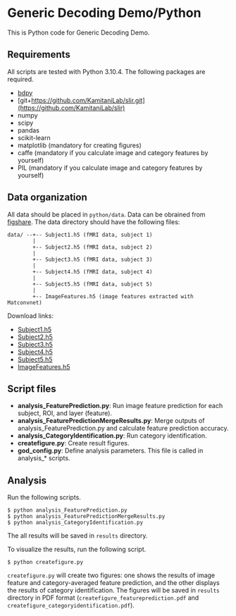 # Generic Decoding Demo/Python

This is Python code for Generic Decoding Demo.

## Requirements

All scripts are tested with Python 3.10.4.
The following packages are required.

- [bdpy](https://github.com/KamitaniLab/bdpy)
- [git+https://github.com/KamitaniLab/slir.git](https://github.com/KamitaniLab/slir)
- numpy
- scipy
- pandas
- scikit-learn
- matplotlib (mandatory for creating figures)
- caffe (mandatory if you calculate image and category features by yourself)
- PIL (mandatory if you calculate image and category features by yourself)

## Data organization

All data should be placed in `python/data`.
Data can be obrained from [figshare](https://figshare.com/articles/Generic_Object_Decoding/7387130).
The data directory should have the following files:

    data/ --+-- Subject1.h5 (fMRI data, subject 1)
            |
            +-- Subject2.h5 (fMRI data, subject 2)
            |
            +-- Subject3.h5 (fMRI data, subject 3)
            |
            +-- Subject4.h5 (fMRI data, subject 4)
            |
            +-- Subject5.h5 (fMRI data, subject 5)
            |
            +-- ImageFeatures.h5 (image features extracted with Matconvnet)

Download links:

- [Subject1.h5](https://ndownloader.figshare.com/files/15049646)
- [Subject2.h5](https://ndownloader.figshare.com/files/15049649)
- [Subject3.h5](https://ndownloader.figshare.com/files/15049652)
- [Subject4.h5](https://ndownloader.figshare.com/files/15049655)
- [Subject5.h5](https://ndownloader.figshare.com/files/15049658)
- [ImageFeatures.h5](https://ndownloader.figshare.com/files/15015971)

## Script files

- **analysis_FeaturePrediction.py**: Run image feature prediction for each subject, ROI, and layer (feature).
- **analysis_FeaturePredictionMergeResults.py**: Merge outputs of analysis_FeaturePrediction.py and calculate feature prediction accuracy.
- **analysis_CategoryIdentification.py**: Run category identification.
- **createfigure.py**: Create result figures.
- **god_config.py**: Define analysis parameters. This file is called in analysis_* scripts.

## Analysis

Run the following scripts.

    $ python analysis_FeaturePrediction.py
    $ python analysis_FeaturePredictionMergeResults.py
    $ python analysis_CategoryIdentification.py

The all results will be saved in `results` directory.

To visualize the results, run the following script.

    $ python createfigure.py

`createfigure.py` will create two figures: one shows the results of image feature and category-averaged feature prediction, and the other displays the results of category identification. The figures will be saved in `results` directory in PDF format (`createfigure_featureprediction.pdf` and `createfigure_categoryidentification.pdf`).
